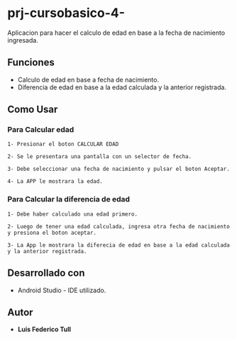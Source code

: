 # prj-cursobasico-4-

Aplicacion para hacer el calculo de edad en base a la fecha de nacimiento ingresada.

## Funciones

- Calculo de edad en base a fecha de nacimiento.
- Diferencia de edad en base a la edad calculada y la anterior registrada.

## Como Usar

### Para Calcular edad

```
1- Presionar el boton CALCULAR EDAD

2- Se le presentara una pantalla con un selector de fecha.

3- Debe seleccionar una fecha de nacimiento y pulsar el boton Aceptar.

4- La APP le mostrara la edad.
```

### Para Calcular la diferencia de edad

```
1- Debe haber calculado una edad primero. 

2- Luego de tener una edad calculada, ingresa otra fecha de nacimiento y presiona el boton aceptar.

3- La App le mostrara la diferecia de edad en base a la edad calculada y la anterior registrada.
```

## Desarrollado con 

* Android Studio - IDE utilizado.

## Autor

* **Luis Federico Tull**
